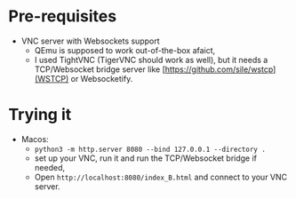 
# Pre-requisites

* VNC server with Websockets support
  * QEmu is supposed to work out-of-the-box afaict, 
  * I used TightVNC (TigerVNC should work as well), but it needs a TCP/Websocket bridge server like [https://github.com/sile/wstcp](WSTCP) or Websocketify.

# Trying it

* Macos:
  * `python3 -m http.server 8080 --bind 127.0.0.1 --directory .`
  * set up your VNC, run it and run the TCP/Websocket bridge if needed,
  * Open `http://localhost:8080/index_B.html` and connect to your VNC server.
